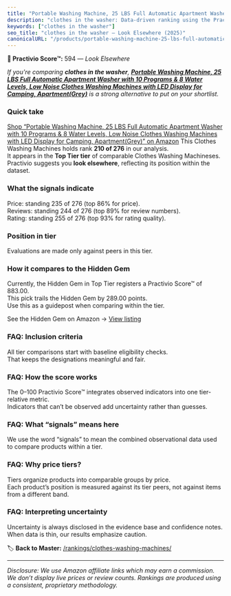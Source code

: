 ```yaml
---
title: "Portable Washing Machine, 25 LBS Full Automatic Apartment Washer with 10 Programs & 8 Water Levels, Low Noise Clothes Washing Machines with LED Display for Camping, Apartment(Grey)"
description: "clothes in the washer: Data-driven ranking using the Practivio Score™. Positioned by quality, value, demand, findability, momentum."
keywords: ["clothes in the washer"]
seo_title: "clothes in the washer — Look Elsewhere (2025)"
canonicalURL: "/products/portable-washing-machine-25-lbs-full-automatic-apartment-washer-with-10-programs-8-water-levels-low-noise-clothes-washing-machines-with-led-display-for-camping-apartmentgrey-B0DG8S8MRR/"
---
```


**🚫 Practivio Score™:** 594 — _Look Elsewhere_


*If you're comparing **clothes in the washer**, **[Portable Washing Machine, 25 LBS Full Automatic Apartment Washer with 10 Programs & 8 Water Levels, Low Noise Clothes Washing Machines with LED Display for Camping, Apartment(Grey)](https://www.amazon.com/dp/B0DG8S8MRR?tag=practivio-20)** is a strong alternative to put on your shortlist.*
### Quick take
[Shop “Portable Washing Machine, 25 LBS Full Automatic Apartment Washer with 10 Programs & 8 Water Levels, Low Noise Clothes Washing Machines with LED Display for Camping, Apartment(Grey)” on Amazon](https://www.amazon.com/dp/B0DG8S8MRR?tag=practivio-20)
This Clothes Washing Machines holds rank **210 of 276** in our analysis.  
It appears in the **Top Tier tier** of comparable Clothes Washing Machineses.  
Practivio suggests you **look elsewhere**, reflecting its position within the dataset.

### What the signals indicate
Price: standing 235 of 276 (top 86% for price).  
Reviews: standing 244 of 276 (top 89% for review numbers).  
Rating: standing 255 of 276 (top 93% for rating quality).  

### Position in tier
Evaluations are made only against peers in this tier.

### How it compares to the Hidden Gem
Currently, the Hidden Gem in Top Tier registers a Practivio Score™ of 883.00.  
This pick trails the Hidden Gem by 289.00 points.  
Use this as a guidepost when comparing within the tier.  

See the Hidden Gem on Amazon → [View listing](https://www.amazon.com/dp/B089YSKJY6?tag=practivio-20)

### FAQ: Inclusion criteria
All tier comparisons start with baseline eligibility checks.  
That keeps the designations meaningful and fair.

### FAQ: How the score works
The 0–100 Practivio Score™ integrates observed indicators into one tier-relative metric.  
Indicators that can’t be observed add uncertainty rather than guesses.

### FAQ: What “signals” means here
We use the word “signals” to mean the combined observational data used to compare products within a tier.

### FAQ: Why price tiers?
Tiers organize products into comparable groups by price.  
Each product’s position is measured against its tier peers, not against items from a different band.

### FAQ: Interpreting uncertainty
Uncertainty is always disclosed in the evidence base and confidence notes.  
When data is thin, our results emphasize caution.


🏷️ **Back to Master:** [/rankings/clothes-washing-machines/](/rankings/clothes-washing-machines/)

---
_Disclosure: We use Amazon affiliate links which may earn a commission. We don’t display live prices or review counts. Rankings are produced using a consistent, proprietary methodology._
